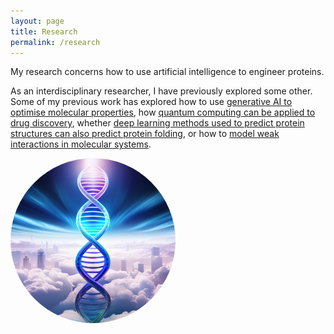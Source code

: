 ```yaml
---
layout: page
title: Research
permalink: /research
---
```


<div class="row justify-content-between">
<div class="col-md-8 pr-5">

<p>My research concerns how to use artificial intelligence to engineer proteins. </p>

<p>As an interdisciplinary researcher, I have previously explored some other. Some of my previous work has explored how to use <a href="https://chemrxiv.org/engage/chemrxiv/article-details/60c73d91702a9beea7189bc2">generative AI to optimise molecular properties</a>, how <a href="https://wires.onlinelibrary.wiley.com/doi/full/10.1002/wcms.1481">quantum computing can be applied to drug discovery</a>, whether <a href="https://academic.oup.com/bioinformatics/article/38/7/1881/6517779">deep learning methods used to predict protein structures can also predict protein folding</a>, or how to <a href="https://pubs.rsc.org/en/content/articlehtml/2018/sc/c8sc01338a">model weak interactions in molecular systems</a>.</p>

</div>


<div class="col-md-4 text-center">
<img src="assets/images/futuristic-dna.png" style="width:264px;height:264px;border-radius:50%" />
</div>
</div>
